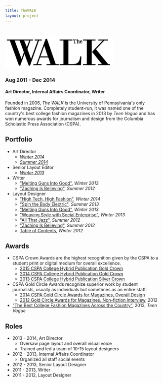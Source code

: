 ```yaml
---
title: TheWALK
layout: project
---
```

# ![The WALK][17]
### Aug 2011 - Dec 2014
#### Art Director, Internal Affairs Coordinator, Writer

Founded in 2006, *The WALK* is the University of Pennsylvania's only fashion magazine. Completely student-run, it was named one of the country's best college fashion magazines in 2013 by *Teen Vogue* and has won numerous awards for journalism and design from the Columbia Scholastic Press Association (CSPA).

## Portfolio

- Art Director
  - [*Winter 2014*][4]
  - [*Summer 2014*][5]
- Senior Layout Editor
  - [*Winter 2013*][14]
- Writer
  - ["Melting Guns Into Good"][6], *Winter 2013*
  - ["Zaching Is Believing"][11], *Summer 2012*
- Layout Designer
  - ["High Tech, High Fashion"][16], *Winter 2014*
  - ["Spin the Body Electric"][15], *Summer 2013*
  - ["Melting Guns Into Good"][6], *Winter 2013*
  - ["Weaving Style with Social Enterprise"][7], *Winter 2013*
  - ["All That Jazz"][10], *Summer 2012*
  - ["Zaching Is Believing"][11], *Summer 2012*
  - [Table of Contents][9], *Winter 2012*

## Awards

- CSPA Crown Awards are the highest recognition given by the CSPA to a student print or digital medium for overall excellence.
  - [2015 CSPA College Hybrid Publication Gold Crown][1]
  - [2014 CSPA College Hybrid Publication Gold Crown][12]
  - [2013 CSPA College Hybrid Publication Silver Crown][13]
- CSPA Gold Circle Awards recognize superior work by student journalists, usually as individuals but sometimes as an entire staff.
  - [2014 CSPA Gold Circle Awards for Magazines, Overall Design][2]
  - [2012 Gold Circle Awards for Magazines, Non-fiction Interview][3], 2012
- ["The Best College Fashion Magazines Across the Country"][8], 2013, *Teen Vogue*

## Roles

- 2013 - 2014, Art Director
  - Oversaw page layout and overall visual voice
  - Trained and led a team of 10-15 layout designers
- 2012 - 2013, Internal Affairs Coordinator
  - Organized all staff social events
- 2012 - 2013, Senior Layout Designer
- 2011 - 2013, Writer
- 2011 - 2012, Layout Designer

[1]: http://cspa.columbia.edu/recepient-lists/2015-awards-student-work-crown-awards-collegiate-recipients
[2]: http://cspa.columbia.edu/recepient-lists/2014-awards-student-work-gold-circle-awards-collegiate-recipients
[3]: http://cspa.columbia.edu/recepient-lists/2012-awards-student-work-gold-circle-awards-collegiate-recipients
[4]: https://issuu.com/thewalkmagazine/docs/the_walk_winter_2014_final_for_issu_57ac008c3d39d3
[5]: https://issuu.com/thewalkmagazine/docs/summer2013
[6]: https://issuu.com/thewalkmagazine/docs/winter2013/24
[7]: https://issuu.com/thewalkmagazine/docs/winter2013/50
[8]: https://www.teenvogue.com/gallery/college-fashion-magazines
[9]: https://issuu.com/thewalkmagazine/docs/winter2012/4
[10]: https://issuu.com/thewalkmagazine/docs/summer2012/10
[11]: https://issuu.com/thewalkmagazine/docs/summer2012/16
[12]: http://cspa.columbia.edu/recepient-lists/2014-awards-student-work-crown-awards-collegiate-recipients
[13]: http://cspa.columbia.edu/recepient-lists/2013-awards-student-work-crown-awards-collegiate-recipients-0
[14]: https://issuu.com/thewalkmagazine/docs/winter2013
[15]: https://issuu.com/thewalkmagazine/docs/summer2013/10
[16]: https://issuu.com/thewalkmagazine/docs/the_walk_winter_2014_final_for_issu_57ac008c3d39d3/38
[17]: /assets/images/walk-logo.png

